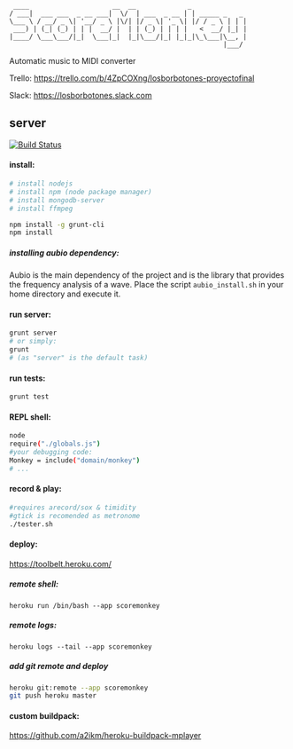 ```
 ____                     __  __             _              
/ ___|  ___ ___  _ __ ___|  \/  | ___  _ __ | | _____ _   _ 
\___ \ / __/ _ \| '__/ _ \ |\/| |/ _ \| '_ \| |/ / _ \ | | |
 ___) | (_| (_) | | |  __/ |  | | (_) | | | |   <  __/ |_| |
|____/ \___\___/|_|  \___|_|  |_|\___/|_| |_|_|\_\___|\__, |
                                                      |___/ 
```
Automatic music to MIDI converter

Trello: https://trello.com/b/4ZpCOXng/losborbotones-proyectofinal

Slack: https://losborbotones.slack.com 

## server

[![Build Status](https://semaphoreci.com/api/v1/projects/7f2c0aa5-872c-4170-8077-9f64bb5dfd5c/408337/badge.svg)](https://semaphoreci.com/rodri042/scoremonkey) 

#### install:
```bash
# install nodejs
# install npm (node package manager)
# install mongodb-server
# install ffmpeg

npm install -g grunt-cli
npm install
```

##### installing aubio dependency:
Aubio is the main dependency of the project and is the library that provides the frequency analysis of a  wave. Place the script `aubio_install.sh` in your home directory and execute it.

#### run server:
```bash
grunt server
# or simply:
grunt
# (as "server" is the default task)
```

#### run tests:
```bash
grunt test
```

#### REPL shell:
```bash
node
require("./globals.js")
#your debugging code:
Monkey = include("domain/monkey")
# ...
```

#### record & play:
```bash
#requires arecord/sox & timidity
#gtick is recomended as metronome
./tester.sh
```

#### deploy:
https://toolbelt.heroku.com/

##### remote shell:
```heroku run /bin/bash --app scoremonkey```

##### remote logs:
```heroku logs --tail --app scoremonkey```

##### add git remote and deploy
```bash
heroku git:remote --app scoremonkey
git push heroku master
```

#### custom buildpack:
https://github.com/a2ikm/heroku-buildpack-mplayer
